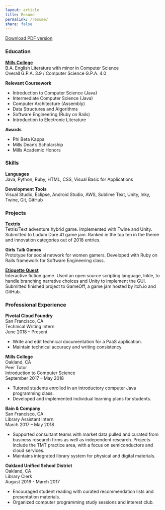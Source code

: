 ```yaml
---
layout: article
title: Resume 
permalink: /resume/
share: false
---
```

[Download PDF version](/downloads/resume.pdf)  

### Education	

[**Mills College**](https://www.mills.edu/)   
B.A. English Literature with minor in Computer Science  
Overall G.P.A. 3.9 / Computer Science G.P.A. 4.0

**Relevant Coursework**   

+ Introduction to Computer Science (Java)    
+ Intermediate Computer Science (Java)    
+ Computer Architecture (Assembly)    
+ Data Structures and Algorithms    
+ Software Engineering (Ruby on Rails)      
+ Introduction to Electronic Literature     

**Awards**	
    
+ Phi Beta Kappa   
+ Mills Dean’s Scholarship    
+ Mills Academic Honors   

### Skills
**Languages**   
Java, Python, Ruby, HTML, CSS, Visual Basic for Applications  

**Development Tools**   
Visual Studio, Eclipse, Android Studio, AWS, Sublime Text, Unity, Inky, Twine, Git, GitHub   

### Projects	
[**Textris**](/project/textris)  
Tetris/Text adventure hybrid game. Implemented with Twine and Unity. Submitted to Ludum Dare 41 game jam. Ranked in the top ten in the theme and innovation categories out of 2018 entries.  

**Girls Talk Games**   
Prototype for social network for women gamers. Developed with Ruby on Rails framework for Software Engineering class.  

[**Etiquette Quest**](/project/etiquette-quest)        
Interactive fiction game. Used an open source scripting language, Inkle, to handle branching narrative choices and Unity to implement the GUI. Submitted finished project to GameOff, a game jam hosted by itch.io and GitHub.

	
### Professional Experience    
**Pivotal Cloud Foundry**                                  
San Francisco, CA    
Technical Writing Intern    
June 2018 – Present   

+ Write and edit technical documentation for a PaaS application.   
+ Maintain technical accuracy and writing consistency.         

**Mills College**                                                                     
Oakland, CA    
Peer Tutor     
Introduction to Computer Science    
September 2017 – May 2018    

+ Tutored students enrolled in an introductory computer Java programming class.    
+ Developed and implemented individual learning plans for students.    

**Bain & Company**                                                               
San Francisco, CA    
Library Assistant Intern     
March 2017 – May 2018   

+ Supported consultant teams with market data pulled and curated from business research firms as well as independent research. Projects include the TMT practice area, with a focus on semiconductors and cloud services.       
+ Maintains integrated library system for physical and digital materials.      

**Oakland Unified School District**                                       
Oakland, CA    
Library Clerk     
August 2016 - March 2017  

+ Encouraged student reading with curated recommendation lists and presentation materials.    
+ Organized computer programming study sessions and interest club.    